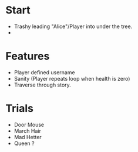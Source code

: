 

# Start
- Trashy leading "Alice"/Player into under the tree.
- 
  
# Features
- Player defined username
- Sanity (Player repeats loop when health is zero)
- Traverse through story.


# Trials
- Door Mouse 
- March Hair
- Mad Hetter
- Queen ? 
